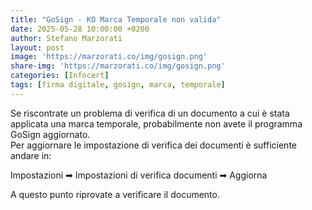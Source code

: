 ```yaml
---
title: "GoSign - KO Marca Temporale non valida"
date: 2025-05-28 10:00:00 +0200
author: Stefano Marzorati
layout: post
image: 'https://marzorati.co/img/gosign.png'
share-img: 'https://marzorati.co/img/gosign.png'
categories: [Infocert]
tags: [firma digitale, gosign, marca, temporale]
---
```

Se riscontrate un problema di verifica di un documento a cui è stata applicata una marca temporale, probabilmente non avete il programma GoSign aggiornato.   
Per aggiornare le impostazione di verifica dei documenti è sufficiente andare in:   

Impostazioni ➡  Impostazioni di verifica documenti ➡ Aggiorna   

A questo punto riprovate a verificare il documento.   